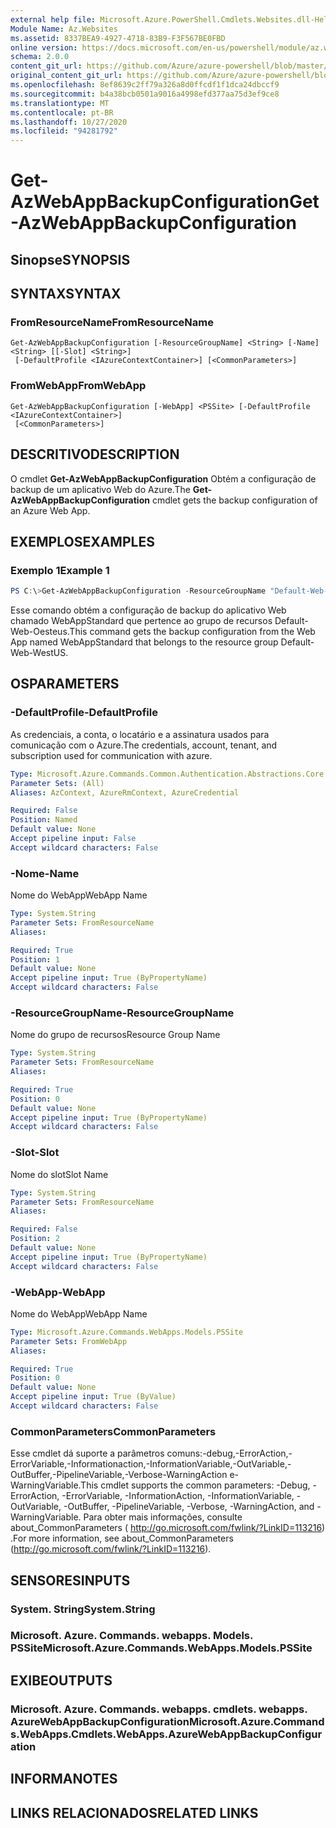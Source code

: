 ```yaml
---
external help file: Microsoft.Azure.PowerShell.Cmdlets.Websites.dll-Help.xml
Module Name: Az.Websites
ms.assetid: 8337BEA9-4927-4718-83B9-F3F567BE0FBD
online version: https://docs.microsoft.com/en-us/powershell/module/az.websites/get-azwebappbackupconfiguration
schema: 2.0.0
content_git_url: https://github.com/Azure/azure-powershell/blob/master/src/Websites/Websites/help/Get-AzWebAppBackupConfiguration.md
original_content_git_url: https://github.com/Azure/azure-powershell/blob/master/src/Websites/Websites/help/Get-AzWebAppBackupConfiguration.md
ms.openlocfilehash: 8ef8639c2ff79a326a8d0ffcdf1f1dca24dbccf9
ms.sourcegitcommit: b4a38bcb0501a9016a4998efd377aa75d3ef9ce8
ms.translationtype: MT
ms.contentlocale: pt-BR
ms.lasthandoff: 10/27/2020
ms.locfileid: "94281792"
---
```

# <span data-ttu-id="5ac4a-101">Get-AzWebAppBackupConfiguration</span><span class="sxs-lookup"><span data-stu-id="5ac4a-101">Get-AzWebAppBackupConfiguration</span></span>

## <span data-ttu-id="5ac4a-102">Sinopse</span><span class="sxs-lookup"><span data-stu-id="5ac4a-102">SYNOPSIS</span></span>

## <span data-ttu-id="5ac4a-103">SYNTAX</span><span class="sxs-lookup"><span data-stu-id="5ac4a-103">SYNTAX</span></span>

### <span data-ttu-id="5ac4a-104">FromResourceName</span><span class="sxs-lookup"><span data-stu-id="5ac4a-104">FromResourceName</span></span>
```
Get-AzWebAppBackupConfiguration [-ResourceGroupName] <String> [-Name] <String> [[-Slot] <String>]
 [-DefaultProfile <IAzureContextContainer>] [<CommonParameters>]
```

### <span data-ttu-id="5ac4a-105">FromWebApp</span><span class="sxs-lookup"><span data-stu-id="5ac4a-105">FromWebApp</span></span>
```
Get-AzWebAppBackupConfiguration [-WebApp] <PSSite> [-DefaultProfile <IAzureContextContainer>]
 [<CommonParameters>]
```

## <span data-ttu-id="5ac4a-106">DESCRITIVO</span><span class="sxs-lookup"><span data-stu-id="5ac4a-106">DESCRIPTION</span></span>
<span data-ttu-id="5ac4a-107">O cmdlet **Get-AzWebAppBackupConfiguration** Obtém a configuração de backup de um aplicativo Web do Azure.</span><span class="sxs-lookup"><span data-stu-id="5ac4a-107">The **Get-AzWebAppBackupConfiguration** cmdlet gets the backup configuration of an Azure Web App.</span></span>

## <span data-ttu-id="5ac4a-108">EXEMPLOS</span><span class="sxs-lookup"><span data-stu-id="5ac4a-108">EXAMPLES</span></span>

### <span data-ttu-id="5ac4a-109">Exemplo 1</span><span class="sxs-lookup"><span data-stu-id="5ac4a-109">Example 1</span></span>
```powershell
PS C:\>Get-AzWebAppBackupConfiguration -ResourceGroupName "Default-Web-WestUS" -Name "WebAppStandard"
```

<span data-ttu-id="5ac4a-110">Esse comando obtém a configuração de backup do aplicativo Web chamado WebAppStandard que pertence ao grupo de recursos Default-Web-Oesteus.</span><span class="sxs-lookup"><span data-stu-id="5ac4a-110">This command gets the backup configuration from the Web App named WebAppStandard that belongs to the resource group Default-Web-WestUS.</span></span>

## <span data-ttu-id="5ac4a-111">OS</span><span class="sxs-lookup"><span data-stu-id="5ac4a-111">PARAMETERS</span></span>

### <span data-ttu-id="5ac4a-112">-DefaultProfile</span><span class="sxs-lookup"><span data-stu-id="5ac4a-112">-DefaultProfile</span></span>
<span data-ttu-id="5ac4a-113">As credenciais, a conta, o locatário e a assinatura usados para comunicação com o Azure.</span><span class="sxs-lookup"><span data-stu-id="5ac4a-113">The credentials, account, tenant, and subscription used for communication with azure.</span></span>

```yaml
Type: Microsoft.Azure.Commands.Common.Authentication.Abstractions.Core.IAzureContextContainer
Parameter Sets: (All)
Aliases: AzContext, AzureRmContext, AzureCredential

Required: False
Position: Named
Default value: None
Accept pipeline input: False
Accept wildcard characters: False
```

### <span data-ttu-id="5ac4a-114">-Nome</span><span class="sxs-lookup"><span data-stu-id="5ac4a-114">-Name</span></span>
<span data-ttu-id="5ac4a-115">Nome do WebApp</span><span class="sxs-lookup"><span data-stu-id="5ac4a-115">WebApp Name</span></span>

```yaml
Type: System.String
Parameter Sets: FromResourceName
Aliases:

Required: True
Position: 1
Default value: None
Accept pipeline input: True (ByPropertyName)
Accept wildcard characters: False
```

### <span data-ttu-id="5ac4a-116">-ResourceGroupName</span><span class="sxs-lookup"><span data-stu-id="5ac4a-116">-ResourceGroupName</span></span>
<span data-ttu-id="5ac4a-117">Nome do grupo de recursos</span><span class="sxs-lookup"><span data-stu-id="5ac4a-117">Resource Group Name</span></span>

```yaml
Type: System.String
Parameter Sets: FromResourceName
Aliases:

Required: True
Position: 0
Default value: None
Accept pipeline input: True (ByPropertyName)
Accept wildcard characters: False
```

### <span data-ttu-id="5ac4a-118">-Slot</span><span class="sxs-lookup"><span data-stu-id="5ac4a-118">-Slot</span></span>
<span data-ttu-id="5ac4a-119">Nome do slot</span><span class="sxs-lookup"><span data-stu-id="5ac4a-119">Slot Name</span></span>

```yaml
Type: System.String
Parameter Sets: FromResourceName
Aliases:

Required: False
Position: 2
Default value: None
Accept pipeline input: True (ByPropertyName)
Accept wildcard characters: False
```

### <span data-ttu-id="5ac4a-120">-WebApp</span><span class="sxs-lookup"><span data-stu-id="5ac4a-120">-WebApp</span></span>
<span data-ttu-id="5ac4a-121">Nome do WebApp</span><span class="sxs-lookup"><span data-stu-id="5ac4a-121">WebApp Name</span></span>

```yaml
Type: Microsoft.Azure.Commands.WebApps.Models.PSSite
Parameter Sets: FromWebApp
Aliases:

Required: True
Position: 0
Default value: None
Accept pipeline input: True (ByValue)
Accept wildcard characters: False
```

### <span data-ttu-id="5ac4a-122">CommonParameters</span><span class="sxs-lookup"><span data-stu-id="5ac4a-122">CommonParameters</span></span>
<span data-ttu-id="5ac4a-123">Esse cmdlet dá suporte a parâmetros comuns:-debug,-ErrorAction,-ErrorVariable,-Informationaction,-InformationVariable,-OutVariable,-OutBuffer,-PipelineVariable,-Verbose-WarningAction e-WarningVariable.</span><span class="sxs-lookup"><span data-stu-id="5ac4a-123">This cmdlet supports the common parameters: -Debug, -ErrorAction, -ErrorVariable, -InformationAction, -InformationVariable, -OutVariable, -OutBuffer, -PipelineVariable, -Verbose, -WarningAction, and -WarningVariable.</span></span> <span data-ttu-id="5ac4a-124">Para obter mais informações, consulte about_CommonParameters ( http://go.microsoft.com/fwlink/?LinkID=113216) .</span><span class="sxs-lookup"><span data-stu-id="5ac4a-124">For more information, see about_CommonParameters (http://go.microsoft.com/fwlink/?LinkID=113216).</span></span>

## <span data-ttu-id="5ac4a-125">SENSORES</span><span class="sxs-lookup"><span data-stu-id="5ac4a-125">INPUTS</span></span>

### <span data-ttu-id="5ac4a-126">System. String</span><span class="sxs-lookup"><span data-stu-id="5ac4a-126">System.String</span></span>

### <span data-ttu-id="5ac4a-127">Microsoft. Azure. Commands. webapps. Models. PSSite</span><span class="sxs-lookup"><span data-stu-id="5ac4a-127">Microsoft.Azure.Commands.WebApps.Models.PSSite</span></span>

## <span data-ttu-id="5ac4a-128">EXIBE</span><span class="sxs-lookup"><span data-stu-id="5ac4a-128">OUTPUTS</span></span>

### <span data-ttu-id="5ac4a-129">Microsoft. Azure. Commands. webapps. cmdlets. webapps. AzureWebAppBackupConfiguration</span><span class="sxs-lookup"><span data-stu-id="5ac4a-129">Microsoft.Azure.Commands.WebApps.Cmdlets.WebApps.AzureWebAppBackupConfiguration</span></span>

## <span data-ttu-id="5ac4a-130">INFORMA</span><span class="sxs-lookup"><span data-stu-id="5ac4a-130">NOTES</span></span>

## <span data-ttu-id="5ac4a-131">LINKS RELACIONADOS</span><span class="sxs-lookup"><span data-stu-id="5ac4a-131">RELATED LINKS</span></span>
